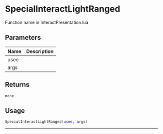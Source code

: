 # SpecialInteractLightRanged

Function name in InteractPresentation.lua

## Parameters

| Name | Description |
| ---- | ----------- |
| usee |             |
| args |             |

## Returns

`none`

## Usage

```lua
SpecialInteractLightRanged(usee, args)
```

---
